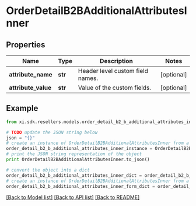 # OrderDetailB2BAdditionalAttributesInner


## Properties

Name | Type | Description | Notes
------------ | ------------- | ------------- | -------------
**attribute_name** | **str** | Header level custom field names. | [optional] 
**attribute_value** | **str** | Value of the custom fields. | [optional] 

## Example

```python
from xi.sdk.resellers.models.order_detail_b2_b_additional_attributes_inner import OrderDetailB2BAdditionalAttributesInner

# TODO update the JSON string below
json = "{}"
# create an instance of OrderDetailB2BAdditionalAttributesInner from a JSON string
order_detail_b2_b_additional_attributes_inner_instance = OrderDetailB2BAdditionalAttributesInner.from_json(json)
# print the JSON string representation of the object
print OrderDetailB2BAdditionalAttributesInner.to_json()

# convert the object into a dict
order_detail_b2_b_additional_attributes_inner_dict = order_detail_b2_b_additional_attributes_inner_instance.to_dict()
# create an instance of OrderDetailB2BAdditionalAttributesInner from a dict
order_detail_b2_b_additional_attributes_inner_form_dict = order_detail_b2_b_additional_attributes_inner.from_dict(order_detail_b2_b_additional_attributes_inner_dict)
```
[[Back to Model list]](../README.md#documentation-for-models) [[Back to API list]](../README.md#documentation-for-api-endpoints) [[Back to README]](../README.md)



